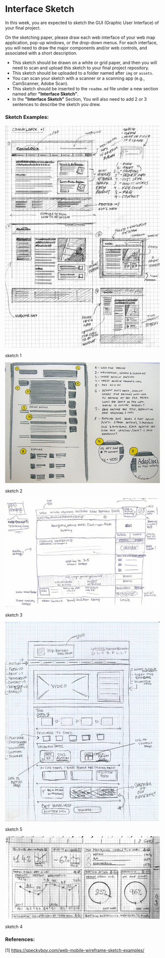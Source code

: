 # Interface Sketch

In this week, you are expected to sketch the GUI (Graphic User Interface) of your final project.

On the sketching paper, please draw each web interface of your web map application, pop-up windows, or the drop-down menus. For each interface, you will need to draw the major components and/or web controls, and associated with a short description.

- This sketch should be drawn on a white or grid paper, and then you will need to scan and upload this sketch to your final project repository.
- This sketch should be uploaded to a folder named after `img` or `assets`.
- You can scan your sketch with a scanner or a scanning app (e.g., CamScanner, Adobe Scan).
- This sketch should be inserted to the `readme.md` file under a new section named after **"Interface Sketch"**.
- In the **"Interface Sketch"** Section, You will also need to add 2 or 3 sentences to describe the sketch you drew.

### Sketch Examples:

![](img/sketch-5.jpg)

sketch 1

![](img/sketch-4.jpg)

sketch 2

![](img/sketch-6.jpg)

sketch 3

![](img/sketch-1.jpg)

sketch 5

![](img/sketch-2.jpg)

sketch 4

### References:

[1] https://speckyboy.com/web-mobile-wireframe-sketch-examples/
